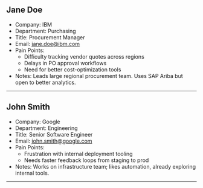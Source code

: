 ## Jane Doe

- Company: IBM
- Department: Purchasing
- Title: Procurement Manager
- Email: jane.doe@ibm.com
- Pain Points:
  - Difficulty tracking vendor quotes across regions
  - Delays in PO approval workflows
  - Need for better cost-optimization tools
- Notes:
  Leads large regional procurement team. Uses SAP Ariba but open to better analytics.

---

## John Smith

- Company: Google
- Department: Engineering
- Title: Senior Software Engineer
- Email: john.smith@google.com
- Pain Points:
  - Frustration with internal deployment tooling
  - Needs faster feedback loops from staging to prod
- Notes:
  Works on infrastructure team; likes automation, already exploring internal tools.

---
